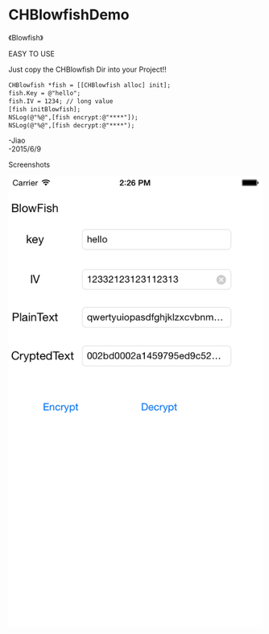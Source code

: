 # CHBlowfishDemo
《Blowfish》<br>

EASY TO USE<br>

Just copy the CHBlowfish Dir into your Project!!<br>

    CHBlowfish *fish = [[CHBlowfish alloc] init];
    fish.Key = @"hello";
    fish.IV = 1234; // long value
    [fish initBlowfish];
    NSLog(@"%@",[fish encrypt:@"****"]);
    NSLog(@"%@",[fish decrypt:@"****");

-Jiao <br>
-2015/6/9 <br>

Screenshots

![image](https://github.com/JiaoLiu/CHBlowfishDemo/blob/master/ScreenShot.png)
